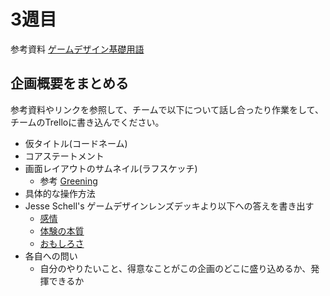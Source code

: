 # 3週目

参考資料 [ゲームデザイン基礎用語](https://docs.google.com/document/d/1ItqVAv-e-dnThzUF1o-8xucq7l95gel6FF9-96kBkpo/)

## 企画概要をまとめる

参考資料やリンクを参照して、チームで以下について話し合ったり作業をして、チームのTrelloに書き込んでください。

- 仮タイトル(コードネーム)
- コアステートメント
- 画面レイアウトのサムネイル(ラフスケッチ)
  - 参考 [Greening](https://docs.google.com/document/d/1ixOE2MyFd6_fndl7IUUph1o7xUZaAiu_Z_prbs5mtv0/)
- 具体的な操作方法
- Jesse Schell's ゲームデザインレンズデッキより以下への答えを書き出す
  - [感情](http://deck.artofgamedesign.com/#/menu/1/?lang=jp)
  - [体験の本質](http://deck.artofgamedesign.com/#/menu/2/?lang=jp)
  - [おもしろさ](http://deck.artofgamedesign.com/#/menu/5/?lang=jp)
- 各自への問い
  - 自分のやりたいこと、得意なことがこの企画のどこに盛り込めるか、発揮できるか

